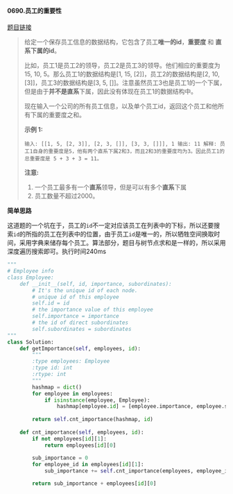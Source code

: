 #### 0690.员工的重要性

[题目链接](<https://leetcode-cn.com/problems/employee-importance/>)

> 给定一个保存员工信息的数据结构，它包含了员工**唯一的id**，**重要度** 和 **直系下属的id**。
>
> 比如，员工1是员工2的领导，员工2是员工3的领导。他们相应的重要度为15, 10, 5。那么员工1的数据结构是[1, 15, [2]]，员工2的数据结构是[2, 10, [3]]，员工3的数据结构是[3, 5, []]。注意虽然员工3也是员工1的一个下属，但是由于**并不是直系**下属，因此没有体现在员工1的数据结构中。
>
> 现在输入一个公司的所有员工信息，以及单个员工id，返回这个员工和他所有下属的重要度之和。
>
> **示例 1:**
>
> `
> 输入: [[1, 5, [2, 3]], [2, 3, []], [3, 3, []]], 1
> 输出: 11
> 解释:
> 员工1自身的重要度是5，他有两个直系下属2和3，而且2和3的重要度均为3。因此员工1的总重要度是 5 + 3 + 3 = 11。
> `
>
> **注意:**
>
> 1. 一个员工最多有一个**直系**领导，但是可以有多个**直系**下属
> 2. 员工数量不超过2000。

**简单思路**

这道题的一个坑在于，员工的`id`不一定对应该员工在列表中的下标，所以还要搜索`id`的所指的员工在列表中的位置，由于员工`id`是唯一的，所以牺牲空间换取时间，采用字典来储存每个员工。算法部分，题目与树节点求和是一样的，所以采用深度遍历搜索即可。执行时间240ms

```python
"""
# Employee info
class Employee:
    def __init__(self, id, importance, subordinates):
        # It's the unique id of each node.
        # unique id of this employee
        self.id = id
        # the importance value of this employee
        self.importance = importance
        # the id of direct subordinates
        self.subordinates = subordinates
"""
class Solution:
    def getImportance(self, employees, id):
        """
        :type employees: Employee
        :type id: int
        :rtype: int
        """
        hashmap = dict()
        for employee in employees:
            if isinstance(employee, Employee):
                hashmap[employee.id] = [employee.importance, employee.subordinates]
        
        return self.cnt_importance(hashmap, id)
    
    def cnt_importance(self, employees, id):
        if not employees[id][1]:
            return employees[id][0]
        
        sub_importance = 0
        for employee_id in employees[id][1]:
            sub_importance += self.cnt_importance(employees, employee_id)

        return sub_importance + employees[id][0]
```

